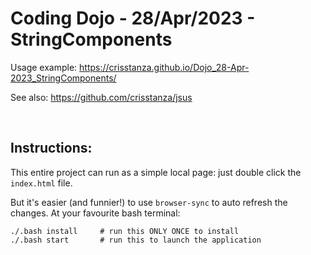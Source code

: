 # Coding Dojo - 28/Apr/2023 - StringComponents

Usage example: https://crisstanza.github.io/Dojo_28-Apr-2023_StringComponents/

See also: https://github.com/crisstanza/jsus

<br>

## Instructions:

This entire project can run as a simple local page: just double click the `index.html` file.

But it's easier (and funnier!) to use `browser-sync` to auto refresh the changes. At your favourite bash terminal:

    ./.bash install     # run this ONLY ONCE to install
    ./.bash start       # run this to launch the application
